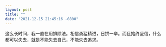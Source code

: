 ```yaml
---
layout: post
title: ""
date: "2021-12-15 21:45:16 -0800"
---
```


这么长时间，我一直在用排除法。相信勇猛精进，日拱一卒。而且始终坚信，什么都可以失去，就是不能失去自己，不能失去追求。
